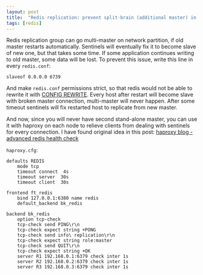 ```yaml
---
layout: post
title:  "Redis replication: prevent split-brain (additional master) in case of network partition"
tags: [redis]
---
```

Redis replication group can go multi-master on network partition, if old master restarts automatically. Sentinels will eventually fix it to become slave of new one, but that takes some time. If some application continues writing to old master, some data will be lost. To prevent this issue, write this line in every `redis.conf`:

```
slaveof 0.0.0.0 6739
```

And make `redis.conf` permissions strict, so that redis would not be able to rewrite it with [CONFIG REWRITE](http://redis.io/commands/config-rewrite). Every host after restart will become slave with broken master connection, multi-master will never happen. After some timeout sentinels will fix restarted host to replicate from new master.

And now, since you will never have second stand-alone master, you can use it with haproxy on each node to relieve clients from dealing with sentinels for every connection. I have found original idea in this post: [haproxy blog - advanced redis health check](http://blog.haproxy.com/2014/01/02/haproxy-advanced-redis-health-check/)

`haproxy.cfg`:

```
defaults REDIS
    mode tcp
    timeout connect  4s
    timeout server  30s
    timeout client  30s

frontend ft_redis
    bind 127.0.0.1:6380 name redis
    default_backend bk_redis

backend bk_redis
    option tcp-check
    tcp-check send PING\r\n
    tcp-check expect string +PONG
    tcp-check send info\ replication\r\n
    tcp-check expect string role:master
    tcp-check send QUIT\r\n
    tcp-check expect string +OK
    server R1 192.168.0.1:6379 check inter 1s
    server R2 192.168.0.2:6379 check inter 1s
    server R3 192.168.0.3:6379 check inter 1s
```

